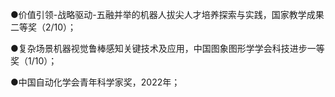 
●价值引领-战略驱动-五融并举的机器人拔尖人才培养探索与实践，国家教学成果二等奖（2/10）；


●复杂场景机器视觉鲁棒感知关键技术及应用，中国图象图形学学会科技进步一等奖（1/10）；


●中国自动化学会青年科学家奖，2022年；